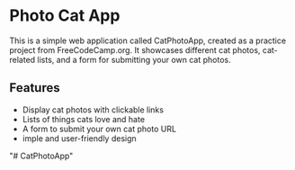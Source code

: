 
# Photo Cat App

This is a simple web application called CatPhotoApp, created as a practice project from FreeCodeCamp.org. It showcases different cat photos, cat-related lists, and a form for submitting your own cat photos.



## Features

- Display cat photos with clickable links
- Lists of things cats love and hate
- A form to submit your own cat photo URL
- imple and user-friendly design

"# CatPhotoApp" 
